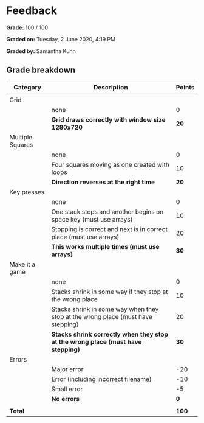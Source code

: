 # Feedback

**Grade:** 100 / 100

**Graded on:** Tuesday, 2 June 2020, 4:19 PM

**Graded by:** Samantha Kuhn

## Grade breakdown

| Category          | Description                                                        | Points |
|-------------------|--------------------------------------------------------------------|--------|
|||
| Grid              |                                                                    |        |
|                   | none                                                               | 0      |
|                   | **Grid draws correctly with window size 1280x720**                     | **20**     |
| Multiple Squares |                                                                    |        |
|                   | none                                                               | 0      |
|                   | Four squares moving as one created with loops                      | 10     |
|                   | **Direction reverses at the right time**                               | **20**     |
| Key presses       |                                                                    |        |
|                   | none                                                               | 0      |
|                   | One stack stops and another begins on space key (must use arrays)  | 10     |
|                   | Stopping is correct and next is in correct place (must use arrays) | 20     |
|                   | **This works multiple times (must use arrays)**                        | **30**     |
| Make it a game   |                                                                    |        |
|                   | none                                                               | 0      |
|                   | Stacks shrink in some way if they stop at the wrong place          | 10     |
|                   | Stacks shrink in some way when they stop at the wrong place (must have stepping) | 20 |
|                   | **Stacks shrink correctly when they stop at the wrong place (must have stepping)** | **30** |
| Errors            |                                                                    |        |
|                   | Major error                                                        | -20    |
|                   | Error (including incorrect filename)                               | -10    |
|                   | Small error                                                        | -5     |
|                   | **No errors**                                                          | **0**      |
|||
| **Total**         |                                                                    | **100** |
